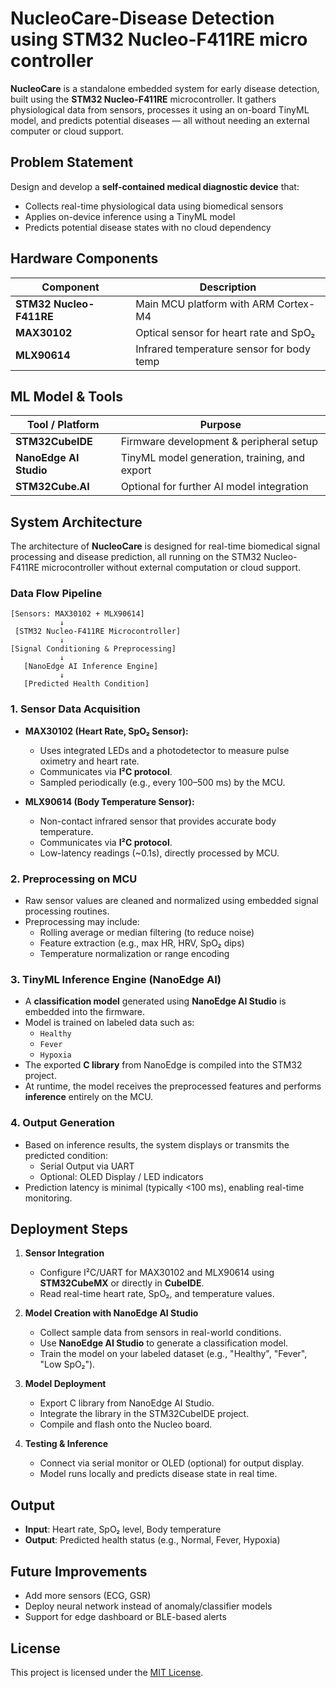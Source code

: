 # NucleoCare-Disease Detection using STM32 Nucleo-F411RE micro controller

**NucleoCare** is a standalone embedded system for early disease detection, built using the **STM32 Nucleo-F411RE** microcontroller. It gathers physiological data from sensors, processes it using an on-board TinyML model, and predicts potential diseases — all without needing an external computer or cloud support.


## Problem Statement

Design and develop a **self-contained medical diagnostic device** that:
- Collects real-time physiological data using biomedical sensors
- Applies on-device inference using a TinyML model
- Predicts potential disease states with no cloud dependency


## Hardware Components

| Component         | Description                                      |
|------------------|--------------------------------------------------|
| **STM32 Nucleo-F411RE** | Main MCU platform with ARM Cortex-M4          |
| **MAX30102**      | Optical sensor for heart rate and SpO₂          |
| **MLX90614**      | Infrared temperature sensor for body temp       |


## ML Model & Tools

| Tool / Platform     | Purpose                                      |
|---------------------|----------------------------------------------|
| **STM32CubeIDE**     | Firmware development & peripheral setup      |
| **NanoEdge AI Studio** | TinyML model generation, training, and export |
| **STM32Cube.AI**     | Optional for further AI model integration    |


## System Architecture

The architecture of **NucleoCare** is designed for real-time biomedical signal processing and disease prediction, all running on the STM32 Nucleo-F411RE microcontroller without external computation or cloud support.

### Data Flow Pipeline

```text
[Sensors: MAX30102 + MLX90614]
           ↓
 [STM32 Nucleo-F411RE Microcontroller]
           ↓
[Signal Conditioning & Preprocessing]
           ↓
   [NanoEdge AI Inference Engine]
           ↓
   [Predicted Health Condition]
```

### 1. Sensor Data Acquisition

- **MAX30102 (Heart Rate, SpO₂ Sensor):**
  - Uses integrated LEDs and a photodetector to measure pulse oximetry and heart rate.
  - Communicates via **I²C protocol**.
  - Sampled periodically (e.g., every 100–500 ms) by the MCU.

- **MLX90614 (Body Temperature Sensor):**
  - Non-contact infrared sensor that provides accurate body temperature.
  - Communicates via **I²C protocol**.
  - Low-latency readings (~0.1s), directly processed by MCU.

### 2. Preprocessing on MCU

- Raw sensor values are cleaned and normalized using embedded signal processing routines.
- Preprocessing may include:
  - Rolling average or median filtering (to reduce noise)
  - Feature extraction (e.g., max HR, HRV, SpO₂ dips)
  - Temperature normalization or range encoding

### 3. TinyML Inference Engine (NanoEdge AI)

- A **classification model** generated using **NanoEdge AI Studio** is embedded into the firmware.
- Model is trained on labeled data such as:
  - `Healthy`
  - `Fever`
  - `Hypoxia`
- The exported **C library** from NanoEdge is compiled into the STM32 project.
- At runtime, the model receives the preprocessed features and performs **inference** entirely on the MCU.

### 4. Output Generation

- Based on inference results, the system displays or transmits the predicted condition:
  - Serial Output via UART
  - Optional: OLED Display / LED indicators
- Prediction latency is minimal (typically <100 ms), enabling real-time monitoring.


## Deployment Steps

1. **Sensor Integration**  
   - Configure I²C/UART for MAX30102 and MLX90614 using **STM32CubeMX** or directly in **CubeIDE**.
   - Read real-time heart rate, SpO₂, and temperature values.

2. **Model Creation with NanoEdge AI Studio**  
   - Collect sample data from sensors in real-world conditions.
   - Use **NanoEdge AI Studio** to generate a classification model.
   - Train the model on your labeled dataset (e.g., "Healthy", "Fever", "Low SpO₂").

3. **Model Deployment**  
   - Export C library from NanoEdge AI Studio.
   - Integrate the library in the STM32CubeIDE project.
   - Compile and flash onto the Nucleo board.

4. **Testing & Inference**  
   - Connect via serial monitor or OLED (optional) for output display.
   - Model runs locally and predicts disease state in real time.
  

## Output

- **Input**: Heart rate, SpO₂ level, Body temperature  
- **Output**: Predicted health status (e.g., Normal, Fever, Hypoxia)


## Future Improvements
- Add more sensors (ECG, GSR)
- Deploy neural network instead of anomaly/classifier models
- Support for edge dashboard or BLE-based alerts


## License
This project is licensed under the [MIT License](LICENSE).




